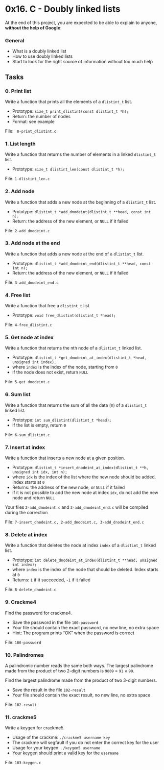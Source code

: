 <h1>0x16. C - Doubly linked lists</h1>
<p>At the end of this project, you are expected to be able to explain to anyone, <strong>without the help of Google</strong>:</p>

<h3>General</h3>

<ul>
<li>What is a doubly linked list</li>
<li>How to use doubly linked lists</li>
<li>Start to look for the right source of information without too much help</li>
</ul>
<h2>Tasks</h2>
  <h3>
    0. Print list
  </h3>
  <p>Write a function that prints all the elements of a <code>dlistint_t</code> list.</p>
<ul>
<li>Prototype: <code>size_t print_dlistint(const dlistint_t *h);</code></li>
<li>Return: the number of nodes</li>
<li>Format: see example</li>
</ul>
        <p>File: <code> 0-print_dlistint.c</code></p>
  <h3>
    1. List length
  </h3>
  <p>Write a function that returns the number of elements in a linked <code>dlistint_t</code> list.</p>
<ul>
<li>Prototype: <code>size_t dlistint_len(const dlistint_t *h);</code></li>
</ul>
        <p>File: <code>1-dlistint_len.c</code></p>
  <h3>
    2. Add node
  </h3>
  <p>Write a function that adds a new node at the beginning of a <code>dlistint_t</code> list.</p>
<ul>
<li>Prototype: <code>dlistint_t *add_dnodeint(dlistint_t **head, const int n);</code></li>
<li>Return: the address of the new element, or <code>NULL</code> if it failed</li>
</ul>
        <p>File: <code>2-add_dnodeint.c</code></p>
  <h3>
    3. Add node at the end
  </h3>
  <p>Write a function that adds a new node at the end of a <code>dlistint_t</code> list.</p>
<ul>
<li>Prototype: <code>dlistint_t *add_dnodeint_end(dlistint_t **head, const int n);</code></li>
<li>Return: the address of the new element, or <code>NULL</code> if it failed</li>
</ul>
        <p>File: <code>3-add_dnodeint_end.c</code></p>
  <h3>
    4. Free list
  </h3>
  <p>Write a function that free a <code>dlistint_t</code> list.</p>
<ul>
<li>Prototype: <code>void free_dlistint(dlistint_t *head);</code></li>
</ul>
        <p>File: <code>4-free_dlistint.c</code></p>
  <h3>
    5. Get node at index
  </h3>
  <p>Write a function that returns the nth node of a <code>dlistint_t</code> linked list.</p>
<ul>
<li>Prototype: <code>dlistint_t *get_dnodeint_at_index(dlistint_t *head, unsigned int index);</code></li>
<li>where <code>index</code> is the index of the node, starting from <code>0</code></li>
<li>if the node does not exist, return <code>NULL</code></li>
</ul>
        <p>File: <code>5-get_dnodeint.c</code></p>
  <h3>
    6. Sum list
  </h3>
  <p>Write a function that returns the sum of all the data (n) of a <code>dlistint_t</code> linked list.</p>
<ul>
<li>Prototype: <code>int sum_dlistint(dlistint_t *head);</code></li>
<li>if the list is empty, return <code>0</code></li>
</ul>
        <p>File: <code>6-sum_dlistint.c</code></p>
  <h3>
    7. Insert at index
  </h3>
  <p>Write a function that inserts a new node at a given position.</p>
<ul>
<li>Prototype: <code>dlistint_t *insert_dnodeint_at_index(dlistint_t **h, unsigned int idx, int n);</code></li>
<li>where <code>idx</code> is the index of the list where the new node should be added. Index starts at <code>0</code></li>
<li>Returns: the address of the new node, or <code>NULL</code> if it failed</li>
<li>if it is not possible to add the new node at index <code>idx</code>, do not add the new node and return <code>NULL</code></li>
</ul>
<p>Your files <code>2-add_dnodeint.c</code> and <code>3-add_dnodeint_end.c</code> will be compiled during the correction</p>
        <p>File: <code>7-insert_dnodeint.c, 2-add_dnodeint.c, 3-add_dnodeint_end.c</code></p>
  <h3>
    8. Delete at index
  </h3>
  <p>Write a function that deletes the node at index <code>index</code> of a <code>dlistint_t</code> linked list.</p>
<ul>
<li>Prototype: <code>int delete_dnodeint_at_index(dlistint_t **head, unsigned int index);</code></li>
<li>where <code>index</code> is the index of the node that should be deleted. Index starts at <code>0</code></li>
<li>Returns: <code>1</code> if it succeeded, <code>-1</code> if it failed</li>
</ul>
        <p>File: <code>8-delete_dnodeint.c</code></p>
  <h3>
    9. Crackme4
  </h3>
  <p>Find the password for crackme4.</p>
<ul>
<li>Save the password in the file <code>100-password</code></li>
<li>Your file should contain the exact password, no new line, no extra space</li>
<li>Hint: The program prints &ldquo;OK&rdquo; when the password is correct</li>
</ul>
        <p>File: <code>100-password</code></p>
  <h3>
    10. Palindromes
  </h3>
  <p>A palindromic number reads the same both ways. The largest palindrome made from the product of two 2-digit numbers is <code>9009</code> = <code>91</code> × <code>99</code>.</p>
<p>Find the largest palindrome made from the product of two 3-digit numbers.</p>
<ul>
<li>Save the result in the file <code>102-result</code></li>
<li>Your file should contain the exact result, no new line, no extra space</li>
</ul>
        <p>File: <code>102-result</code></p>
  <h3>
    11. crackme5
  </h3>
  <p>Write a keygen for crackme5.</p>
<ul>
<li>Usage of the crackme: <code>./crackme5 username key</code></li>
<li>The crackme will segfault if you do not enter the correct key for the user</li>
<li>Usage for your keygen: <code>./keygen5 username</code></li>
<li>Your keygen should print a valid key for the <code>username</code></li>
</ul>
        <p>File: <code>103-keygen.c</code></p>
